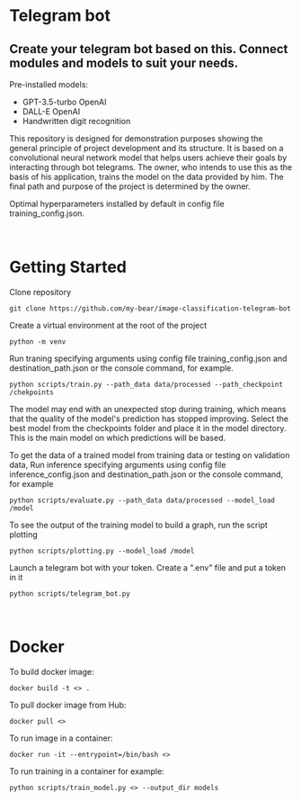 # Telegram bot 

## Create your telegram bot based on this. Connect modules and models to suit your needs.

Pre-installed models:  
   - GPT-3.5-turbo OpenAI  
   - DALL-E OpenAI  
   - Handwritten digit recognition


This repository is designed for demonstration purposes showing the general principle of project development and its structure. It is based on a convolutional neural network model that helps users achieve their goals by interacting through bot telegrams. The owner, who intends to use this as the basis of his application, trains the model on the data provided by him. The final path and purpose of the project is determined by the owner.

Optimal hyperparameters installed by default in config file training_config.json.

<br/>

# Getting Started

Clone repository 
```
git clone https://github.com/my-bear/image-classification-telegram-bot
```

Сreate a virtual environment at the root of the project
```
python -m venv
```
Run traning specifying arguments using config file training_config.json and destination_path.json or the console command, for example.

```
python scripts/train.py --path_data data/processed --path_checkpoint /chekpoints
```
The model may end with an unexpected stop during training, which means that the quality of the model's prediction has stopped improving. Select the best model from the checkpoints folder and place it in the model directory. This is the main model on which predictions will be based.

To get the data of a trained model from training data or testing on validation data, Run inference specifying arguments using config file inference_config.json and destination_path.json or the console command, for example

```
python scripts/evaluate.py --path_data data/processed --model_load /model
```
To see the output of the training model to build a graph, run the script plotting

```
python scripts/plotting.py --model_load /model
```
Launch a telegram bot with your token. 
Create a ".env" file and put a token in it
```
python scripts/telegram_bot.py
```
<br/>

# Docker

To build docker image:

```
docker build -t <> .
```

To pull docker image from Hub:

```angular2html
docker pull <>
```

To run image in a container:

```
docker run -it --entrypoint=/bin/bash <>
```

To run training in a container for example:

```
python scripts/train_model.py <> --output_dir models
```

<br/>